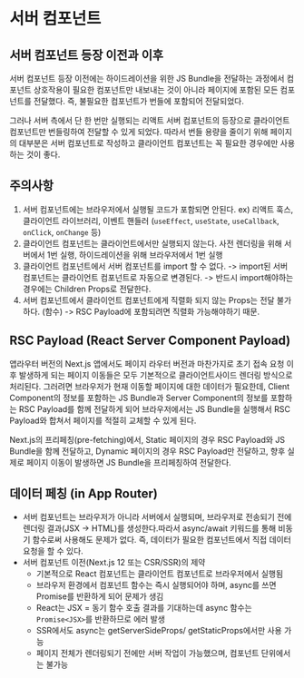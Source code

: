 # 서버 컴포넌트

## 서버 컴포넌트 등장 이전과 이후

서버 컴포넌트 등장 이전에는 하이드레이션을 위한 JS Bundle을 전달하는 과정에서 컴포넌트 상호작용이 필요한 컴포넌트만 내보내는 것이 아니라 페이지에 포함된 모든 컴포넌트를 전달했다.
즉, 불필요한 컴포넌트가 번들에 포함되어 전달되었다.

그러나 서버 측에서 단 한 번만 실행되는 리액트 서버 컴포넌트의 등장으로 클라이언트 컴포넌트만 번들링하여 전달할 수 있게 되었다.
따라서 번들 용량을 줄이기 위해 페이지의 대부분은 서버 컴포넌트로 작성하고 클라이언트 컴포넌트는 꼭 필요한 경우에만 사용하는 것이 좋다.

## 주의사항

1. 서버 컴포넌트에는 브라우저에서 실행될 코드가 포함되면 안된다.
   ex) 리액트 훅스, 클라이언트 라이브러리, 이벤트 핸들러 (`useEffect`, `useState`, `useCallback`, `onClick`, `onChange` 등)
2. 클라이언트 컴포넌트는 클라이언트에서만 실행되지 않는다.
   사전 렌더링을 위해 서버에서 1번 실행, 하이드레이션을 위해 브라우저에서 1번 실행
3. 클라이언트 컴포넌트에서 서버 컴포넌트를 import 할 수 없다.
   -> import된 서버 컴포넌트는 클라이언트 컴포넌트로 자동으로 변경된다.
   -> 반드시 import해야하는 경우에는 Children Props로 전달한다.
4. 서버 컴포넌트에서 클라이언트 컴포넌트에게 직렬화 되지 않는 Props는 전달 불가하다. (함수)
   -> RSC Payload에 포함되려면 직렬화 가능해야하기 때문.

## RSC Payload (React Server Component Payload)

앱라우터 버전의 Next.js 앱에서도 페이지 라우터 버전과 마찬가지로
초기 접속 요청 이후 발생하게 되는 페이지 이동들은 모두 기본적으로 클라이언트사이드 렌더링 방식으로 처리된다. 그러려면 브라우저가 현재 이동할 페이지에 대한 데이터가 필요한데, Client Component의 정보를 포함하는 JS Bundle과 Server Component의 정보를 포함하는 RSC Payload를 함께 전달하게 되어
브라우저에서는 JS Bundle을 실행해서 RSC Payload와 합쳐서 페이지를 적절히 교체할 수 있게 된다.

Next.js의 프리페칭(pre-fetching)에서,
Static 페이지의 경우 RSC Payload와 JS Bundle을 함께 전달하고,
Dynamic 페이지의 경우 RSC Payload만 전달하고, 향후 실제로 페이지 이동이 발생하면 JS Bundle을 프리페칭하여 전달한다.

## 데이터 페칭 (in App Router)

- 서버 컴포넌트는 브라우저가 아니라 서버에서 실행되며, 브라우저로 전송되기 전에 렌더링 결과(JSX -> HTML)를 생성한다.따라서 async/await 키워드를 통해 비동기 함수로써 사용해도 문제가 없다.
  즉, 데이터가 필요한 컴포넌트에서 직접 데이터 요청을 할 수 있다.
- 서버 컴포넌트 이전(Next.js 12 또는 CSR/SSR)의 제약
  - 기본적으로 React 컴포넌트는 클라이언트 컴포넌트로 브라우저에서 실행됨
  - 브라우저 환경에서 컴포넌트 함수는 즉시 실행되어야 하며, async를 쓰면 Promise를 반환하게 되어 문제가 생김
  - React는 JSX = 동기 함수 호출 결과를 기대하는데 async 함수는 `Promise<JSX>`를 반환하므로 에러 발생
  - SSR에서도 async는 getServerSideProps/ getStaticProps에서만 사용 가능
  - 페이지 전체가 렌더링되기 전에만 서버 작업이 가능했으며, 컴포넌트 단위에서는 불가능
